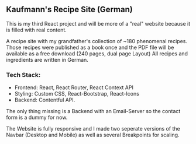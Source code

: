 ## Kaufmann's Recipe Site (German)

This is my third React project and will be more of a "real" website because it is filled with real content.

A recipe site with my grandfather's collection of ~180 phenomenal recipes. Those recipes were published as a book once and the PDF file will be available as a free download (240 pages, dual page Layout)
All recipes and ingredients are written in German. 

### Tech Stack: 
- Frontend: React, React Router, React Context API
- Styling: Custom CSS, React-Bootstrap, React-Icons
- Backend: Contentful API.

The only thing missing is a Backend with an Email-Server so the contact form is a dummy for now.

The Website is fully responsive and I made two seperate versions of the Navbar (Desktop and Mobile) as well as several Breakpoints for scaling.